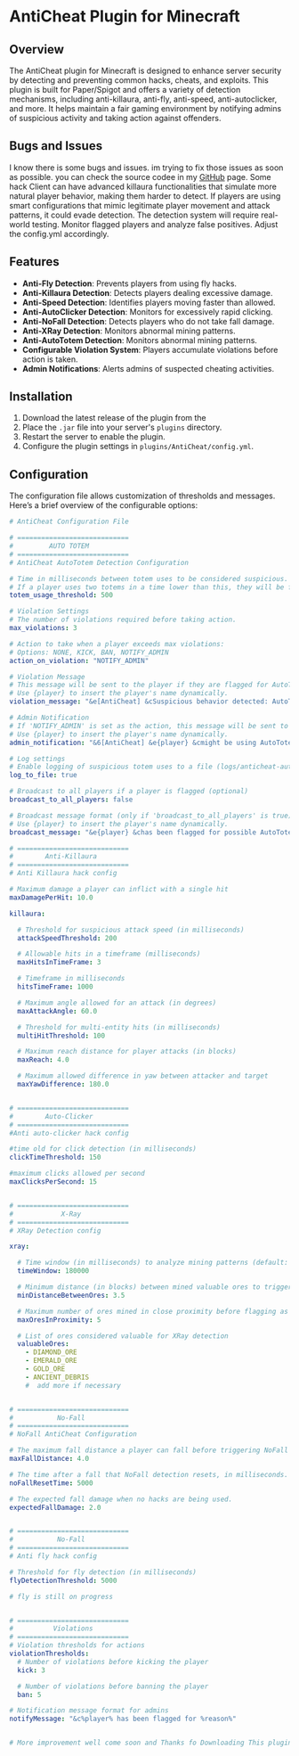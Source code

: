 # AntiCheat Plugin for Minecraft

## Overview
The AntiCheat plugin for Minecraft is designed to enhance server security by detecting and preventing common hacks, cheats, and exploits. This plugin is built for Paper/Spigot and offers a variety of detection mechanisms, including anti-killaura, anti-fly, anti-speed, anti-autoclicker, and more. It helps maintain a fair gaming environment by notifying admins of suspicious activity and taking action against offenders.
## Bugs and Issues
I know there is some bugs and issues. im trying to fix those issues as soon as possible. you can check the source codee in my [GitHub](https://Github.com/synkfr/ANtiCheat) page. Some hack Client can have advanced killaura functionalities that simulate more natural player behavior, making them harder to detect. If players are using smart configurations that mimic legitimate player movement and attack patterns, it could evade detection. The detection system will require real-world testing. Monitor flagged players and analyze false positives. Adjust the config.yml accordingly.

## Features
- **Anti-Fly Detection**: Prevents players from using fly hacks.
- **Anti-Killaura Detection**: Detects players dealing excessive damage.
- **Anti-Speed Detection**: Identifies players moving faster than allowed.
- **Anti-AutoClicker Detection**: Monitors for excessively rapid clicking.
- **Anti-NoFall Detection**: Detects players who do not take fall damage.
- **Anti-XRay Detection**: Monitors abnormal mining patterns.
- **Anti-AutoTotem Detection**: Monitors abnormal mining patterns.
- **Configurable Violation System**: Players accumulate violations before action is taken.
- **Admin Notifications**: Alerts admins of suspected cheating activities.
  
## Installation
1. Download the latest release of the plugin from the 
2. Place the `.jar` file into your server's `plugins` directory.
3. Restart the server to enable the plugin.
4. Configure the plugin settings in `plugins/AntiCheat/config.yml`.

## Configuration
The configuration file allows customization of thresholds and messages. Here’s a brief overview of the configurable options:

```yaml
# AntiCheat Configuration File

# ============================
#         AUTO TOTEM
# ============================
# AntiCheat AutoTotem Detection Configuration

# Time in milliseconds between totem uses to be considered suspicious.
# If a player uses two totems in a time lower than this, they will be flagged.
totem_usage_threshold: 500

# Violation Settings
# The number of violations required before taking action.
max_violations: 3

# Action to take when a player exceeds max violations:
# Options: NONE, KICK, BAN, NOTIFY_ADMIN
action_on_violation: "NOTIFY_ADMIN"

# Violation Message
# This message will be sent to the player if they are flagged for AutoTotem usage.
# Use {player} to insert the player's name dynamically.
violation_message: "&e[AntiCheat] &cSuspicious behavior detected: AutoTotem usage! Please refrain from using unfair advantages."

# Admin Notification
# If 'NOTIFY_ADMIN' is set as the action, this message will be sent to all admins.
# Use {player} to insert the player's name dynamically.
admin_notification: "&6[AntiCheat] &e{player} &cmight be using AutoTotem! Flagged for suspicious totem usage."

# Log settings
# Enable logging of suspicious totem uses to a file (logs/anticheat-autototem.log)
log_to_file: true

# Broadcast to all players if a player is flagged (optional)
broadcast_to_all_players: false

# Broadcast message format (only if 'broadcast_to_all_players' is true)
# Use {player} to insert the player's name dynamically.
broadcast_message: "&e{player} &chas been flagged for possible AutoTotem usage!"

# ============================
#        Anti-Killaura
# ============================
# Anti Killaura hack config

# Maximum damage a player can inflict with a single hit
maxDamagePerHit: 10.0

killaura:

  # Threshold for suspicious attack speed (in milliseconds)
  attackSpeedThreshold: 200

  # Allowable hits in a timeframe (milliseconds)
  maxHitsInTimeFrame: 3

  # Timeframe in milliseconds
  hitsTimeFrame: 1000

  # Maximum angle allowed for an attack (in degrees)
  maxAttackAngle: 60.0

  # Threshold for multi-entity hits (in milliseconds)
  multiHitThreshold: 100

  # Maximum reach distance for player attacks (in blocks)
  maxReach: 4.0

  # Maximum allowed difference in yaw between attacker and target
  maxYawDifference: 180.0


# ============================
#        Auto-Clicker
# ============================
#Anti auto-clicker hack config

#time old for click detection (in milliseconds)
clickTimeThreshold: 150

#maximum clicks allowed per second
maxClicksPerSecond: 15


# ============================
#            X-Ray
# ============================
# XRay Detection config

xray:

  # Time window (in milliseconds) to analyze mining patterns (default: 60 seconds)
  timeWindow: 180000

  # Minimum distance (in blocks) between mined valuable ores to trigger suspicion
  minDistanceBetweenOres: 3.5

  # Maximum number of ores mined in close proximity before flagging as suspicious
  maxOresInProximity: 5

  # List of ores considered valuable for XRay detection
  valuableOres:
    - DIAMOND_ORE
    - EMERALD_ORE
    - GOLD_ORE
    - ANCIENT_DEBRIS
    #  add more if necessary


# ============================
#           No-Fall
# ============================
# NoFall AntiCheat Configuration

# The maximum fall distance a player can fall before triggering NoFall detection.
maxFallDistance: 4.0

# The time after a fall that NoFall detection resets, in milliseconds.
noFallResetTime: 5000

# The expected fall damage when no hacks are being used.
expectedFallDamage: 2.0


# ============================
#           No-Fall
# ============================
# Anti fly hack config

# Threshold for fly detection (in milliseconds)
flyDetectionThreshold: 5000

# fly is still on progress


# ============================
#          Violations
# ============================
# Violation thresholds for actions
violationThresholds:
  # Number of violations before kicking the player
  kick: 3

  # Number of violations before banning the player
  ban: 5

# Notification message format for admins
notifyMessage: "&c%player% has been flagged for %reason%"


# More improvement well come soon and Thanks fo Downloading This plugin
